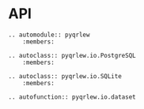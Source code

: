 
# API

```{eval-rst}
.. automodule:: pyqrlew
    :members:
```

```{eval-rst}
.. autoclass:: pyqrlew.io.PostgreSQL
    :members:
```

```{eval-rst}
.. autoclass:: pyqrlew.io.SQLite
    :members:
```

```{eval-rst}
.. autofunction:: pyqrlew.io.dataset
```

<!-- ```{eval-rst}
.. autoclass:: pyqrlew.Relation
    :members:
``` -->
